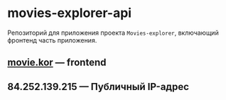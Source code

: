 # movies-explorer-api
Репозиторий для приложения проекта `Movies-explorer`, включающий фронтенд часть приложения.
  
## [movie.kor](https://movie.kor.nomoredomains.icu) — frontend
## 84.252.139.215 — Публичный IP-адрес
